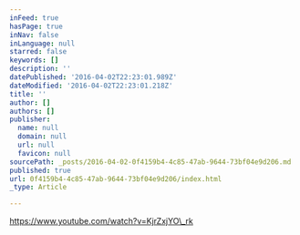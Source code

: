```yaml
---
inFeed: true
hasPage: true
inNav: false
inLanguage: null
starred: false
keywords: []
description: ''
datePublished: '2016-04-02T22:23:01.989Z'
dateModified: '2016-04-02T22:23:01.218Z'
title: ''
author: []
authors: []
publisher:
  name: null
  domain: null
  url: null
  favicon: null
sourcePath: _posts/2016-04-02-0f4159b4-4c85-47ab-9644-73bf04e9d206.md
published: true
url: 0f4159b4-4c85-47ab-9644-73bf04e9d206/index.html
_type: Article

---
```

https://www.youtube.com/watch?v=KjrZxjYO\_rk
